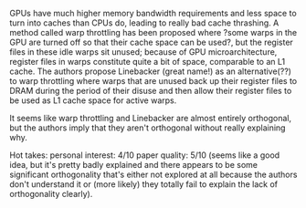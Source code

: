 GPUs have much higher memory bandwidth requirements and less space to turn into caches than CPUs do, leading to really bad cache thrashing. A method called warp throttling has been proposed where ?some warps in the GPU are turned off so that their cache space can be used?, but the register files in these idle warps sit unused; because of GPU microarchitecture, register files in warps constitute quite a bit of space, comparable to an L1 cache. The authors propose Linebacker (great name!) as an alternative(??) to warp throttling where warps that are unused back up their register files to DRAM during the period of their disuse and then allow their register files to be used as L1 cache space for active warps.

It seems like warp throttling and Linebacker are almost entirely orthogonal, but the authors imply that they aren't orthogonal without really explaining why.

Hot takes:
personal interest: 4/10
paper quality: 5/10 (seems like a good idea, but it's pretty badly explained and there appears to be some significant orthogonality that's either not explored at all because the authors don't understand it or (more likely) they totally fail to explain the lack of orthogonality clearly).
